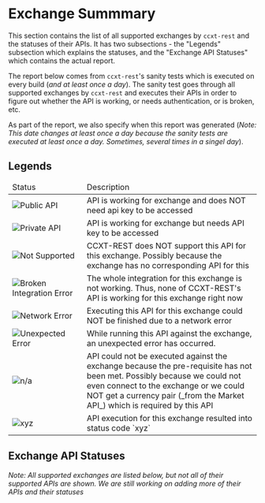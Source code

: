 # Exchange Summmary

This section contains the list of all supported exchanges by `ccxt-rest` and the statuses of their APIs. It has two subsections - the "Legends" subsection which explains the statuses, and the "Exchange API Statuses" which contains the actual report.

The report below comes from `ccxt-rest`'s sanity tests which is executed on every build (_and at least once a day_). The sanity test goes through all supported exchanges by `ccxt-rest` and executes their APIs in order to figure out whether the API is working, or needs authentication, or is broken, etc.

As part of the report, we also specify when this report was generated (_Note: This date changes at least once a day because the sanity tests are executed at least once a day. Sometimes, several times in a singel day_).

## Legends

<table>
<thead>
    <tr>
        <td style="width:30%">Status</td>
        <td>Description</td>
    </tr>
</thead>
<tbody>
    <tr>
        <td><img src="https://img.shields.io/badge/Public%20API-green.svg" alt="Public API"></td>
        <td>API is working for exchange and does NOT need api key to be accessed</td>
    </tr>
    <tr>
        <td><img src="https://img.shields.io/badge/Private%20API-blue.svg" alt="Private API"></td>
        <td>API is working for exchange but needs API key to be accessed</td>
    </tr>
    <tr>
        <td><img src="https://img.shields.io/badge/Not%20Supported-yellow.svg" alt="Not Supported"></td>
        <td>CCXT-REST does NOT support this API for this exchange. Possibly because the exchange has no corresponding API for this</td>
    </tr>
    <tr>
        <td><img src="https://img.shields.io/badge/Error%3A%20Broken%20Integration-red.svg" alt="Broken Integration Error"></td>
        <td>The whole integration for this exchange is not working. Thus, none of CCXT-REST's API is working for this exchange right now</td>
    </tr>
    <tr>
        <td><img src="https://img.shields.io/badge/Error%3A%20Network-red.svg" alt="Network Error"></td>
        <td>Executing this API for this exchange could NOT be finished due to a network error</td>
    </tr>
    <tr>
        <td><img src="https://img.shields.io/badge/Error%3A%20Unexpected-red.svg" alt="Unexpected Error"></td>
        <td>While running this API against the exchange, an unexpected error has occurred.</td>
    </tr>
    <tr>
        <td><img src="https://img.shields.io/badge/n/a-grey.svg" alt="n/a"></td>
        <td>API could not be executed against the exchange because the pre-requisite has not been met. Possibly because we could not even connect to the exchange or we could NOT get a currency pair (_from the Market API_) which is required by this API</td>
    </tr>
    <tr>
        <td><img src="https://img.shields.io/badge/xyz-grey.svg" alt="xyz"></td>
        <td>API execution for this exchange resulted into status code `xyz`</td>
    </tr>
</tbody>
</table>

## Exchange API Statuses

_Note: All supported exchanges are listed below, but not all of their supported APIs are shown. We are still working on adding more of their APIs and their statuses_

<p id="lastUpdateDate" style="width:50%"></p>

<p id="exchangeSummary" style="width:50%"></p>

<script type="text/javascript">
    // Set up our HTTP request
    var xhr = new XMLHttpRequest();

    // Setup our listener to process completed requests
    xhr.onload = function () {

        // Process our return data
        if (xhr.status >= 200 && xhr.status < 300) {
            // What do when the request is successful
            var imageText = ('<img' + xhr.responseText.split('<img')[1]).split('</div>')[0]
            var tableText = ('<table' + xhr.responseText.split('<table')[1]).split('</table>')[0] + '</table>'
            document.getElementById("lastUpdateDate").innerHTML = imageText;
            document.getElementById("exchangeSummary").innerHTML = tableText;
        } else {
            // What do when the request fails
            console.log('The request failed!');
        }

        // Code that should run regardless of the request status
        console.log('This always runs...');
    };

    // Create and send a GET request
    // The first argument is the post type (GET, POST, PUT, DELETE, etc.)
    // The second argument is the endpoint URL
    xhr.open('GET', 'https://franz-see.github.io/ccxt-rest/exchanges/');
    xhr.send();
</script>
